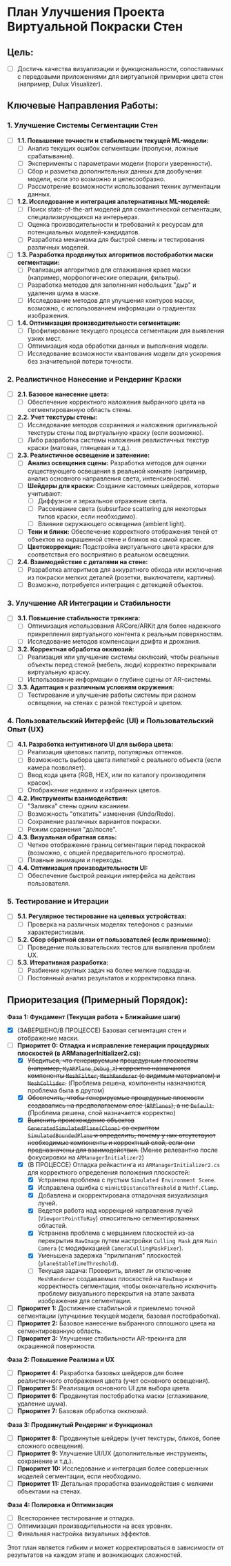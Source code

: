 # План Улучшения Проекта Виртуальной Покраски Стен

## Цель:
- [ ] Достичь качества визуализации и функциональности, сопоставимых с передовыми приложениями для виртуальной примерки цвета стен (например, Dulux Visualizer).

## Ключевые Направления Работы:

### 1. Улучшение Системы Сегментации Стен
   - [ ] **1.1. Повышение точности и стабильности текущей ML-модели:**
       - [ ] Анализ текущих ошибок сегментации (пропуски, ложные срабатывания).
       - [ ] Эксперименты с параметрами модели (пороги уверенности).
       - [ ] Сбор и разметка дополнительных данных для дообучения модели, если это возможно и целесообразно.
       - [ ] Рассмотрение возможности использования техник аугментации данных.
   - [ ] **1.2. Исследование и интеграция альтернативных ML-моделей:**
       - [ ] Поиск state-of-the-art моделей для семантической сегментации, специализирующихся на интерьерах.
       - [ ] Оценка производительности и требований к ресурсам для потенциальных моделей-кандидатов.
       - [ ] Разработка механизма для быстрой смены и тестирования различных моделей.
   - [ ] **1.3. Разработка продвинутых алгоритмов постобработки маски сегментации:**
       - [ ] Реализация алгоритмов для сглаживания краев маски (например, морфологические операции, фильтры).
       - [ ] Разработка методов для заполнения небольших "дыр" и удаления шума в маске.
       - [ ] Исследование методов для улучшения контуров маски, возможно, с использованием информации о градиентах изображения.
   - [ ] **1.4. Оптимизация производительности сегментации:**
       - [ ] Профилирование текущего процесса сегментации для выявления узких мест.
       - [ ] Оптимизация кода обработки данных и выполнения модели.
       - [ ] Исследование возможности квантования модели для ускорения без значительной потери точности.

### 2. Реалистичное Нанесение и Рендеринг Краски
   - [ ] **2.1. Базовое нанесение цвета:**
       - [ ] Обеспечение корректного наложения выбранного цвета на сегментированную область стены.
   - [ ] **2.2. Учет текстуры стены:**
       - [ ] Исследование методов сохранения и наложения оригинальной текстуры стены под виртуальную краску (если возможно).
       - [ ] Либо разработка системы наложения реалистичных текстур краски (матовая, глянцевая и т.д.).
   - [ ] **2.3. Реалистичное освещение и затенение:**
       - [ ] **Анализ освещения сцены:** Разработка методов для оценки существующего освещения в реальной комнате (например, анализ основного направления света, интенсивности).
       - [ ] **Шейдеры для краски:** Создание кастомных шейдеров, которые учитывают:
           - [ ] Диффузное и зеркальное отражение света.
           - [ ] Рассеивание света (subsurface scattering для некоторых типов краски, если необходимо).
           - [ ] Влияние окружающего освещения (ambient light).
       - [ ] **Тени и блики:** Обеспечение корректного отображения теней от объектов на окрашенной стене и бликов на самой краске.
       - [ ] **Цветокоррекция:** Подстройка виртуального цвета краски для соответствия его восприятию в реальном освещении.
   - [ ] **2.4. Взаимодействие с деталями на стене:**
       - [ ] Разработка алгоритмов для аккуратного обхода или исключения из покраски мелких деталей (розетки, выключатели, картины).
       - [ ] Возможно, потребуется интеграция с детекцией объектов.

### 3. Улучшение AR Интеграции и Стабильности
   - [ ] **3.1. Повышение стабильности трекинга:**
       - [ ] Оптимизация использования ARCore/ARKit для более надежного прикрепления виртуального контента к реальным поверхностям.
       - [ ] Исследование методов компенсации дрифта и дрожания.
   - [ ] **3.2. Корректная обработка окклюзий:**
       - [ ] Реализация или улучшение системы окклюзий, чтобы реальные объекты перед стеной (мебель, люди) корректно перекрывали виртуальную краску.
       - [ ] Использование информации о глубине сцены от AR-системы.
   - [ ] **3.3. Адаптация к различным условиям окружения:**
       - [ ] Тестирование и улучшение работы системы при разном освещении, на стенах с разной текстурой и цветом.

### 4. Пользовательский Интерфейс (UI) и Пользовательский Опыт (UX)
   - [ ] **4.1. Разработка интуитивного UI для выбора цвета:**
       - [ ] Реализация цветовых палитр, популярных оттенков.
       - [ ] Возможность выбора цвета пипеткой с реального объекта (если камера позволяет).
       - [ ] Ввод кода цвета (RGB, HEX, или по каталогу производителя красок).
       - [ ] Отображение недавних и избранных цветов.
   - [ ] **4.2. Инструменты взаимодействия:**
       - [ ] "Заливка" стены одним касанием.
       - [ ] Возможность "откатить" изменения (Undo/Redo).
       - [ ] Сохранение различных вариантов покраски.
       - [ ] Режим сравнения "до/после".
   - [ ] **4.3. Визуальная обратная связь:**
       - [ ] Четкое отображение границ сегментации перед покраской (возможно, с опцией предварительного просмотра).
       - [ ] Плавные анимации и переходы.
   - [ ] **4.4. Оптимизация производительности UI:**
       - [ ] Обеспечение быстрой реакции интерфейса на действия пользователя.

### 5. Тестирование и Итерации
   - [ ] **5.1. Регулярное тестирование на целевых устройствах:**
       - [ ] Проверка на различных моделях телефонов с разными характеристиками.
   - [ ] **5.2. Сбор обратной связи от пользователей (если применимо):**
       - [ ] Проведение пользовательских тестов для выявления проблем UX.
   - [ ] **5.3. Итеративная разработка:**
       - [ ] Разбиение крупных задач на более мелкие подзадачи.
       - [ ] Постоянный анализ результатов и корректировка плана.

## Приоритезация (Примерный Порядок):

**Фаза 1: Фундамент (Текущая работа + Ближайшие шаги)**
- [x] (ЗАВЕРШЕНО/В ПРОЦЕССЕ) Базовая сегментация стен и отображение маски.
- [ ] **Приоритет 0: Отладка и исправление генерации процедурных плоскостей (в ARManagerInitializer2.cs):**
    - [x] ~~Убедиться, что генерируемым процедурным плоскостям (например, `MyARPlane_Debug_X`) корректно назначаются компоненты `MeshFilter`, `MeshRenderer` (с видимым материалом) и `MeshCollider`.~~ (Проблема решена, компоненты назначаются, проблема была в другом)
    - [x] ~~Обеспечить, чтобы генерируемые процедурные плоскости создавались на предполагаемом слое (`ARPlanes`), а не `Default`.~~ (Проблема решена, слой назначается корректно)
    - [x] ~~Выяснить происхождение объектов `GeneratedSimulatedPlane(Clone)` со скриптом `SimulatedBoundedPlane` и определить, почему у них отсутствуют необходимые компоненты и корректный слой, если они предназначены для взаимодействия.~~ (Менее релевантно после фокусировки на `ARManagerInitializer2`)
    - [x] (В ПРОЦЕССЕ) Отладка рейкастинга из `ARManagerInitializer2.cs` для корректного определения положения плоскостей:
        - [x] Устранена проблема с пустым `Simulated Environment Scene`.
        - [x] Исправлена ошибка с `minHitDistanceThreshold` в `Mathf.Clamp`.
        - [x] Добавлена и скорректирована отладочная визуализация лучей.
        - [x] Ведется работа над коррекцией направления лучей (`ViewportPointToRay`) относительно сегментированных областей.
        - [x] Устранена проблема с мерцанием плоскостей из-за перекрытия `RawImage` путем настройки `Culling Mask` для `Main Camera` (с модификацией `CameraCullingMaskFixer`).
        - [x] Уменьшена задержка "прилипания" плоскостей (`planeStableTimeThreshold`).
        - [ ] Текущая задача: Проверить, влияет ли отключение `MeshRenderer` создаваемых плоскостей на `RawImage` и корректность сегментации, чтобы окончательно исключить проблему визуального перекрытия на этапе захвата изображения для сегментации.
- [ ] **Приоритет 1:** Достижение стабильной и приемлемо точной сегментации (улучшение текущей модели, базовая постобработка).
- [ ] **Приоритет 2:** Базовое нанесение выбранного сплошного цвета на сегментированную область.
- [ ] **Приоритет 3:** Улучшение стабильности AR-трекинга для окрашенной поверхности.

**Фаза 2: Повышение Реализма и UX**
- [ ] **Приоритет 4:** Разработка базовых шейдеров для более реалистичного отображения цвета (учет основного освещения).
- [ ] **Приоритет 5:** Реализация основного UI для выбора цвета.
- [ ] **Приоритет 6:** Продвинутая постобработка маски (сглаживание, удаление шума).
- [ ] **Приоритет 7:** Базовая обработка окклюзий.

**Фаза 3: Продвинутый Рендеринг и Функционал**
- [ ] **Приоритет 8:** Продвинутые шейдеры (учет текстуры, бликов, более сложного освещения).
- [ ] **Приоритет 9:** Улучшение UI/UX (дополнительные инструменты, сохранение и т.д.).
- [ ] **Приоритет 10:** Исследование и интеграция более совершенных моделей сегментации, если необходимо.
- [ ] **Приоритет 11:** Детальная проработка взаимодействия с мелкими объектами на стенах.

**Фаза 4: Полировка и Оптимизация**
- [ ] Всестороннее тестирование и отладка.
- [ ] Оптимизация производительности на всех уровнях.
- [ ] Финальная настройка визуальных эффектов.

Этот план является гибким и может корректироваться в зависимости от результатов на каждом этапе и возникающих сложностей. 